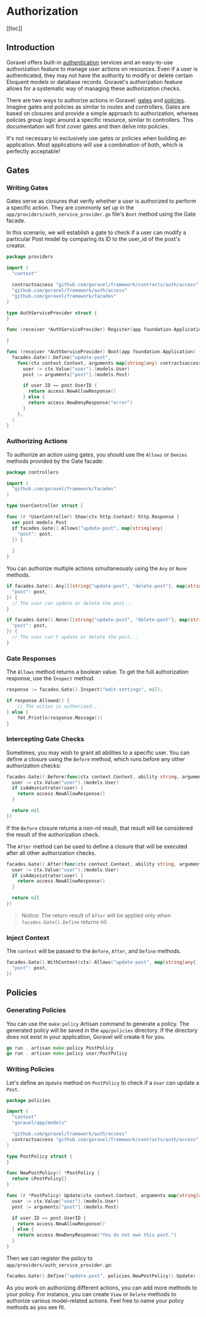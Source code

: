 # Authorization

[[toc]]

## Introduction

Goravel offers built-in [authentication](./authentication) services and an easy-to-use authorization feature to
manage user actions on resources. Even if a user is authenticated, they may not have the authority to modify or delete
certain Eloquent models or database records. Goravel's authorization feature allows for a systematic way of managing
these authorization checks.

There are two ways to authorize actions in Goravel: [gates](#gates) and [policies](#policies). Imagine gates and
policies as similar to routes and controllers. Gates are based on closures and provide a simple approach to
authorization, whereas policies group logic around a specific resource, similar to controllers. This documentation will
first cover gates and then delve into policies.

It's not necessary to exclusively use gates or policies when building an application. Most applications will use a
combination of both, which is perfectly acceptable!

## Gates

### Writing Gates

Gates serve as closures that verify whether a user is authorized to perform a specific action. They are commonly set up
in the `app/providers/auth_service_provider.go` file's `Boot` method using the Gate facade.

In this scenario, we will establish a gate to check if a user can modify a particular Post model by comparing its ID to
the user_id of the post's creator.

```go
package providers

import (
  "context"

  contractsaccess "github.com/goravel/framework/contracts/auth/access"
  "github.com/goravel/framework/auth/access"
  "github.com/goravel/framework/facades"
)

type AuthServiceProvider struct {
}

func (receiver *AuthServiceProvider) Register(app foundation.Application) {

}

func (receiver *AuthServiceProvider) Boot(app foundation.Application) {
  facades.Gate().Define("update-post",
    func(ctx context.Context, arguments map[string]any) contractsaccess.Response {
      user := ctx.Value("user").(models.User)
      post := arguments["post"].(models.Post)

      if user.ID == post.UserID {
        return access.NewAllowResponse()
      } else {
        return access.NewDenyResponse("error")
      }
    },
  )
}
```

### Authorizing Actions

To authorize an action using gates, you should use the `Allows` or `Denies` methods provided by the Gate facade:

```go
package controllers

import (
  "github.com/goravel/framework/facades"
)

type UserController struct {

func (r *UserController) Show(ctx http.Context) http.Response {
  var post models.Post
  if facades.Gate().Allows("update-post", map[string]any{
    "post": post,
  }) {
    
  }
}
```

You can authorize multiple actions simultaneously using the `Any` or `None` methods.

```go
if facades.Gate().Any([]string{"update-post", "delete-post"}, map[string]any{
  "post": post,
}) {
  // The user can update or delete the post...
}

if facades.Gate().None([]string{"update-post", "delete-post"}, map[string]any{
  "post": post,
}) {
  // The user can't update or delete the post...
}
```

### Gate Responses

The `Allows` method returns a boolean value. To get the full authorization response, use the `Inspect` method.

```go
response := facades.Gate().Inspect("edit-settings", nil);

if response.Allowed() {
    // The action is authorized...
} else {
    fmt.Println(response.Message())
}
```

### Intercepting Gate Checks

Sometimes, you may wish to grant all abilities to a specific user. You can define a closure using the `Before` method,
which runs before any other authorization checks:

```go
facades.Gate().Before(func(ctx context.Context, ability string, arguments map[string]any) contractsaccess.Response {
  user := ctx.Value("user").(models.User)
  if isAdministrator(user) {
    return access.NewAllowResponse()
  }

  return nil
})
```

If the `Before` closure returns a non-nil result, that result will be considered the result of the authorization check.

The `After` method can be used to define a closure that will be executed after all other authorization checks.

```go
facades.Gate().After(func(ctx context.Context, ability string, arguments map[string]any, result contractsaccess.Response) contractsaccess.Response {
  user := ctx.Value("user").(models.User)
  if isAdministrator(user) {
    return access.NewAllowResponse()
  }

  return nil
})
```

> Notice: The return result of `After` will be applied only when `facades.Gate().Define` returns nil.

### Inject Context

The `context` will be passed to the `Before`, `After`, and `Define` methods.

```go
facades.Gate().WithContext(ctx).Allows("update-post", map[string]any{
  "post": post,
})
```

## Policies

### Generating Policies

You can use the `make:policy` Artisan command to generate a policy. The generated policy will be saved in the
`app/policies` directory. If the directory does not exist in your application, Goravel will create it for you.

```go
go run . artisan make:policy PostPolicy
go run . artisan make:policy user/PostPolicy
```

### Writing Policies

Let's define an `Update` method on `PostPolicy` to check if a `User` can update a `Post`.

```go
package policies

import (
  "context"
  "goravel/app/models"

  "github.com/goravel/framework/auth/access"
  contractsaccess "github.com/goravel/framework/contracts/auth/access"
)

type PostPolicy struct {
}

func NewPostPolicy() *PostPolicy {
  return &PostPolicy{}
}

func (r *PostPolicy) Update(ctx context.Context, arguments map[string]any) contractsaccess.Response {
  user := ctx.Value("user").(models.User)
  post := arguments["post"].(models.Post)

  if user.ID == post.UserID {
    return access.NewAllowResponse()
  } else {
    return access.NewDenyResponse("You do not own this post.")
  }
}
```

Then we can register the policy to `app/providers/auth_service_provider.go`:

```go
facades.Gate().Define("update-post", policies.NewPostPolicy().Update)
```

As you work on authorizing different actions, you can add more methods to your policy. For instance, you can create
`View` or `Delete` methods to authorize various model-related actions. Feel free to name your policy methods as you see
fit.
